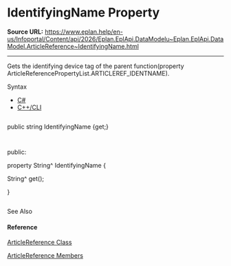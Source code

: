 # IdentifyingName Property

**Source URL:** https://www.eplan.help/en-us/Infoportal/Content/api/2026/Eplan.EplApi.DataModelu~Eplan.EplApi.DataModel.ArticleReference~IdentifyingName.html

---

Gets the identifying device tag of the parent function(property ArticleReferencePropertyList.ARTICLEREF\_IDENTNAME).

Syntax

- [C#](#i-syntax-CS)
- [C++/CLI](#i-syntax-CPP2005)

```
```
public string IdentifyingName {get;}
```
```

```
```
public:
property String^ IdentifyingName {
   String^ get();
}
```
```



See Also

#### Reference

[ArticleReference Class](Eplan.EplApi.DataModelu~Eplan.EplApi.DataModel.ArticleReference.html)
  
[ArticleReference Members](Eplan.EplApi.DataModelu~Eplan.EplApi.DataModel.ArticleReference_members.html)